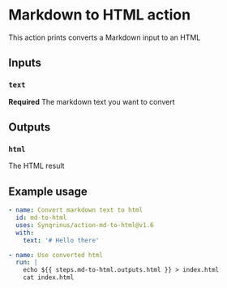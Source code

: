 # Markdown to HTML action

This action prints converts a Markdown input to an HTML

## Inputs

### `text`

**Required** The markdown text you want to convert

## Outputs

### `html`

The HTML result

## Example usage

```yaml
- name: Convert markdown text to html
  id: md-to-html
  uses: Synqrinus/action-md-to-html@v1.6
  with:
    text: '# Hello there'

- name: Use converted html
  run: |
    echo ${{ steps.md-to-html.outputs.html }} > index.html
    cat index.html
